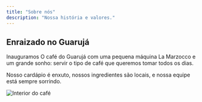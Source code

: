 ```yaml
---
title: "Sobre nós"
description: "Nossa história e valores."
---
```


<div class="container section">
  <div class="grid two">
    <div data-aos="fade-up">
      <h2>Enraizado no Guarujá</h2>
      <p>Inauguramos O café do Guarujá com uma pequena máquina La Marzocco e um grande sonho: servir o tipo de café que queremos tomar todos os dias.</p>
      <p>Nosso cardápio é enxuto, nossos ingredientes são locais, e nossa equipe está sempre sorrindo.</p>
    </div>
    <div data-aos="zoom-in">
      <img src="/images/dentro.jpg" alt="Interior do café" class="shadow">
    </div>
  </div>
</div>
